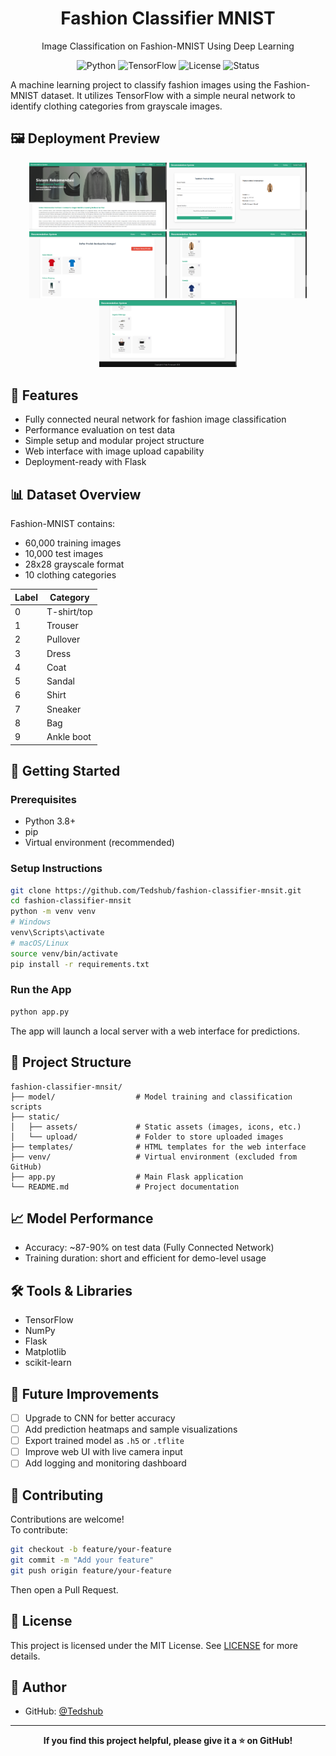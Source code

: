 
<h1 align="center">Fashion Classifier MNIST</h1>
<p align="center">Image Classification on Fashion-MNIST Using Deep Learning</p>

<p align="center">
  <img src="https://img.shields.io/badge/python-v3.8+-blue.svg" alt="Python">
  <img src="https://img.shields.io/badge/TensorFlow-2.x-orange.svg" alt="TensorFlow">
  <img src="https://img.shields.io/badge/license-MIT-green.svg" alt="License">
  <img src="https://img.shields.io/badge/status-active-brightgreen.svg" alt="Status">
</p>

A machine learning project to classify fashion images using the Fashion-MNIST dataset. It utilizes TensorFlow with a simple neural network to identify clothing categories from grayscale images.

## 🖼️ Deployment Preview

<p align="center">
  <img src="images/prev1.png" width="220">
  <img src="images/prev2.png" width="220">
  <img src="images/prev3.png" width="220">
  <img src="images/prev4.png" width="220">
  <img src="images/prev5.png" width="220">
</p>

## 🎯 Features

- Fully connected neural network for fashion image classification
- Performance evaluation on test data
- Simple setup and modular project structure
- Web interface with image upload capability
- Deployment-ready with Flask

## 📊 Dataset Overview

Fashion-MNIST contains:
- 60,000 training images
- 10,000 test images
- 28x28 grayscale format
- 10 clothing categories

| Label | Category     |
|-------|--------------|
| 0     | T-shirt/top  |
| 1     | Trouser      |
| 2     | Pullover     |
| 3     | Dress        |
| 4     | Coat         |
| 5     | Sandal       |
| 6     | Shirt        |
| 7     | Sneaker      |
| 8     | Bag          |
| 9     | Ankle boot   |

## 🚀 Getting Started

### Prerequisites

- Python 3.8+
- pip
- Virtual environment (recommended)

### Setup Instructions

```bash
git clone https://github.com/Tedshub/fashion-classifier-mnsit.git
cd fashion-classifier-mnsit
python -m venv venv
# Windows
venv\Scripts\activate
# macOS/Linux
source venv/bin/activate
pip install -r requirements.txt
```

### Run the App

```bash
python app.py
```

The app will launch a local server with a web interface for predictions.

## 📁 Project Structure

```
fashion-classifier-mnsit/
├── model/                  # Model training and classification scripts
├── static/
│   ├── assets/             # Static assets (images, icons, etc.)
│   └── upload/             # Folder to store uploaded images
├── templates/              # HTML templates for the web interface
├── venv/                   # Virtual environment (excluded from GitHub)
├── app.py                  # Main Flask application
└── README.md               # Project documentation
```

## 📈 Model Performance

- Accuracy: ~87-90% on test data (Fully Connected Network)
- Training duration: short and efficient for demo-level usage

## 🛠️ Tools & Libraries

- TensorFlow
- NumPy
- Flask
- Matplotlib
- scikit-learn

## 🔧 Future Improvements

- [ ] Upgrade to CNN for better accuracy
- [ ] Add prediction heatmaps and sample visualizations
- [ ] Export trained model as `.h5` or `.tflite`
- [ ] Improve web UI with live camera input
- [ ] Add logging and monitoring dashboard

## 🤝 Contributing

Contributions are welcome!  
To contribute:

```bash
git checkout -b feature/your-feature
git commit -m "Add your feature"
git push origin feature/your-feature
```

Then open a Pull Request.

## 📝 License

This project is licensed under the MIT License. See [LICENSE](LICENSE) for more details.

## 👤 Author

- GitHub: [@Tedshub](https://github.com/Tedshub)

---

<p align="center"><strong>If you find this project helpful, please give it a ⭐ on GitHub!</strong></p>
